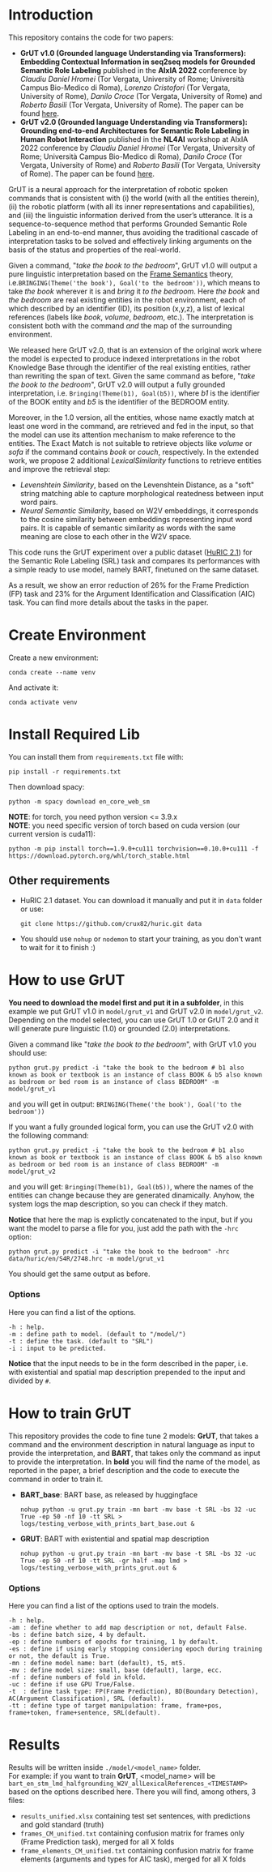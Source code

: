 # Introduction
This repository contains the code for two papers:
- **GrUT v1.0 (Grounded language Understanding via Transformers): Embedding Contextual Information in seq2seq models for Grounded Semantic Role Labeling** published in the **AIxIA 2022** conference by *Claudiu Daniel Hromei* (Tor Vergata, University of Rome; Università Campus Bio-Medico di Roma), *Lorenzo Cristofori* (Tor Vergata, University of Rome), *Danilo Croce* (Tor Vergata, University of Rome) and *Roberto Basili* (Tor Vergata, University of Rome). The paper can be found [here]().  
- **GrUT v2.0 (Grounded language Understanding via Transformers): Grounding end-to-end Architectures for Semantic Role Labeling in Human Robot Interaction** published in the **NL4AI** workshop at AIxIA 2022 conference by *Claudiu Daniel Hromei* (Tor Vergata, University of Rome; Università Campus Bio-Medico di Roma), *Danilo Croce* (Tor Vergata, University of Rome) and *Roberto Basili* (Tor Vergata, University of Rome). The paper can be found [here]().  

GrUT is a neural approach for the interpretation of robotic spoken commands that is consistent with (i) the world (with all the entities therein), (ii) the robotic platform (with all its inner representations and capabilities), and (iii) the linguistic information derived from the user’s utterance. It is a sequence-to-sequence method that performs Grounded Semantic Role Labeling in an end-to-end manner, thus avoiding the traditional cascade of interpretation tasks to be solved and effectively linking arguments on the basis of the status and properties of the real-world.  

Given a command, "*take the book to the bedroom*", GrUT v1.0 will output a pure linguistic interpretation based on the [Frame Semantics](https://framenet.icsi.berkeley.edu/fndrupal/) theory, i.e.`BRINGING(Theme('the book'), Goal('to the bedroom'))`, which means to take *the book* wherever it is and *bring* it *to the bedroom*. Here *the book* and *the bedroom* are real existing entities in the robot environment, each of which described by an identifier (ID), its position (x,y,z), a list of lexical references (labels like *book*, *volume*, *bedroom*, etc.). The interpretation is consistent both with the command *and* the map of the surrounding environment.  

We released here GrUT v2.0, that is an extension of the original work where the model is expected to produce indexed interpretations in the robot Knowledge Base through the identifier of the real existing entities, rather than rewriting the span of text. Given the same command as before, "*take the book to the bedroom*", GrUT v2.0 will output a fully grounded interpretation, i.e. `Bringing(Theme(b1), Goal(b5))`, where *b1* is the identifier of the BOOK entity and *b5* is the identifier of the BEDROOM entity.

Moreover, in the 1.0 version, all the entities, whose name exactly match at least one word in the command, are retrieved and fed in the input, so that the model can use its attention mechanism to make reference to the entities. The Exact Match is not suitable to retrieve objects like *volume* or *sofa* if the command contains *book* or *couch*, respectively. In the extended work, we propose 2 additional *LexicalSimilarity* functions to retrieve entities and improve the retrieval step:
- *Levenshtein Similarity*, based on the Levenshtein Distance, as a "soft" string matching able to capture morphological reatedness between input word pairs.
- *Neural Semantic Similarity*, based on W2V embeddings, it corresponds to the cosine similarity between embeddings representing input word pairs. It is capable of semantic similarity as words with the same meaning are close to each other in the W2V space.

This code runs the GrUT experiment over a public dataset ([HuRIC 2.1](https://github.com/crux82/huric)) for the Semantic Role Labeling (SRL) task and compares its performances with a simple ready to use model, namely BART, finetuned on the same dataset.  

As a result, we show an error reduction of 26% for the Frame Prediction (FP) task and 23% for the Argument Identification and Classification (AIC) task. You can find more details about the tasks in the paper.


# Create Environment
Create a new environment:  

    conda create --name venv  

And activate it:  

    conda activate venv


# Install Required Lib
You can install them from `requirements.txt` file with:  

    pip install -r requirements.txt  

Then download spacy:  

    python -m spacy download en_core_web_sm  

**NOTE**: for torch, you need python version <= 3.9.x    
**NOTE**: you need specific version of torch based on cuda version (our current version is cuda11):    

    python -m pip install torch==1.9.0+cu111 torchvision==0.10.0+cu111 -f https://download.pytorch.org/whl/torch_stable.html


## Other requirements
- HuRIC 2.1 dataset. You can download it manually and put it in `data` folder or use:  

    `git clone https://github.com/crux82/huric.git data`  

- You should use `nohup` or `nodemon` to start your training, as you don't want to wait for it to finish :)  


# How to use GrUT
**You need to download the model first and put it in a subfolder**, in this example we put GrUT v1.0 in `model/grut_v1` and GrUT v2.0 in `model/grut_v2`. Depending on the model selected, you can use GrUT 1.0 or GrUT 2.0 and it will generate pure linguistic (1.0) or grounded (2.0) interpretations.  

Given a command like "*take the book to the bedroom*", with GrUT v1.0 you should use:

    python grut.py predict -i "take the book to the bedroom # b1 also known as book or textbook is an instance of class BOOK & b5 also known as bedroom or bed room is an instance of class BEDROOM" -m model/grut_v1  

and you will get in output: `BRINGING(Theme('the book'), Goal('to the bedroom'))`  

If you want a fully grounded logical form, you can use the GrUT v2.0 with the following command:

    python grut.py predict -i "take the book to the bedroom # b1 also known as book or textbook is an instance of class BOOK & b5 also known as bedroom or bed room is an instance of class BEDROOM" -m model/grut_v2

and you will get: `Bringing(Theme(b1), Goal(b5))`, where the names of the entities can change because they are generated dinamically. Anyhow, the system logs the map description, so you can check if they match.  

**Notice** that here the map is explictly concatenated to the input, but if you want the model to parse a file for you, just add the path with the `-hrc` option:  

    python grut.py predict -i "take the book to the bedroom" -hrc data/huric/en/S4R/2748.hrc -m model/grut_v1 

You should get the same output as before.


### Options
Here you can find a list of the options.

    -h : help.
    -m : define path to model. (default to "/model/")
    -t : define the task. (default to "SRL")
    -i : input to be predicted.

**Notice** that the input needs to be in the form described in the paper, i.e. with existential and spatial map description prepended to the input and divided by `#`.


# How to train GrUT
This repository provides the code to fine tune 2 models: **GrUT**, that takes a command and the environment description in natural language as input to provide the interpretation, and **BART**, that takes only the command as input to provide the interpretation.
In **bold** you will find the name of the model, as reported in the paper, a brief description and the code to execute the command in order to train it.  

- **BART_base**: BART base, as released by huggingface  

    `nohup python -u grut.py train -mn bart -mv base -t SRL -bs 32 -uc True -ep 50 -nf 10 -tt SRL > logs/testing_verbose_with_prints_bart_base.out &`  

- **GRUT**: BART with existential and spatial map description

    `nohup python -u grut.py train -mn bart -mv base -t SRL -bs 32 -uc True -ep 50 -nf 10 -tt SRL -gr half -map lmd > logs/testing_verbose_with_prints_grut.out &`  
    

### Options
Here you can find a list of the options used to train the models.

    -h : help.
    -am : define whether to add map description or not, default False.
    -bs : define batch size, 4 by default.
    -ep : define numbers of epochs for training, 1 by default.
    -es : define if using early stopping considering epoch during training or not, the default is True.
    -mn : define model name: bart (default), t5, mt5.
    -mv : define model size: small, base (default), large, ecc.
    -nf : define numbers of fold in kfold.
    -uc : define if use GPU True/False.
    -t  : define task type: FP(Frame Prediction), BD(Boundary Detection), AC(Argument Classification), SRL (default).
    -tt : define type of target manipulation: frame, frame+pos, frame+token, frame+sentence, SRL(default).


# Results
Results will be written inside `./model/<model_name>` folder.   
For example: if you want to train **GrUT**, <model_name> will be `bart_en_stm_lmd_halfgrounding_W2V_allLexicalReferences_<TIMESTAMP>` based on the options described here. There you will find, among others, 3 files:  
- `results_unified.xlsx` containing test set sentences, with predictions and gold standard (truth)  
- `frames_CM_unified.txt` containing confusion matrix for frames only (Frame Prediction task), merged for all X folds  
- `frame_elements_CM_unified.txt` containing confusion matrix for frame elements (arguments and types for AIC task), merged for all X folds  
